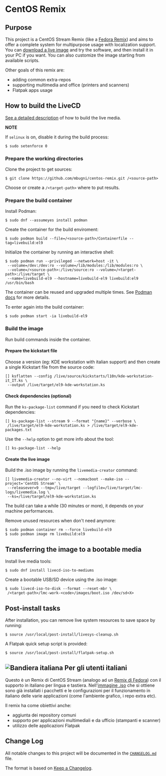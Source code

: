 # CentOS Remix

## Purpose
This project is a CentOS Stream Remix (like a [Fedora Remix][01]) and aims to offer a complete system for multipurpose usage with localization support. You can [download a live image][02] and try the software, and then install it in your PC if you want.
You can also customize the image starting from available scripts.

Other goals of this remix are:
* adding common extra-repos
* supporting multimedia and office (printers and scanners)
* Flatpak apps usage

## How to build the LiveCD
[See a detailed description][03] of how to build the live media.

**NOTE**

If `selinux` is on, disable it during the build process:

```shell
$ sudo setenforce 0
```

### Prepare the working directories
Clone the project to get sources:

```shell
$ git clone https://github.com/mbugni/centos-remix.git /<source-path>
```

Choose or create a `/<target-path>` where to put results.

### Prepare the build container
Install Podman:

```shell
$ sudo dnf --assumeyes install podman
```

Create the container for the build enviroment:

```shell
$ sudo podman build --file=/<source-path>/Containerfile --tag=livebuild:el9
```

Initialize the container by running an interactive shell:

```shell
$ sudo podman run --privileged --network=host -it \ 
 --volume=/dev:/dev:ro --volume=/lib/modules:/lib/modules:ro \
 --volume=/<source-path>:/live/source:ro --volume=/<target-path>:/live/target \
 --name=livebuild-el9 --hostname=livebuild-el9 livebuild:el9 /usr/bin/bash
```

The container can be reused and upgraded multiple times. See [Podman docs][06] for more details.

To enter again into the build container:

```shell
$ sudo podman start -ia livebuild-el9
```

### Build the image

Run build commands inside the container.

#### Prepare the kickstart file

Choose a version (eg: KDE workstation with italian support) and then create a single Kickstart file from the source code:

```shell
[] ksflatten --config /live/source/kickstarts/l10n/kde-workstation-it_IT.ks \
 --output /live/target/el9-kde-workstation.ks
```

#### Check dependencies (optional)
Run the `ks-package-list` command if you need to check Kickstart dependencies:

```shell
[] ks-package-list --stream 9 --format "{name}" --verbose \
 /live/target/el9-kde-workstation.ks > /live/target/el9-kde-packages.txt
```

Use the `--help` option to get more info about the tool:

```shell
[] ks-package-list --help
```

#### Create the live image
Build the .iso image by running the `livemedia-creator` command:

```shell
[] livemedia-creator --no-virt --nomacboot --make-iso --project='CentOS Stream' \
 --releasever=9 --tmp=/live/target --logfile=/live/target/lmc-logs/livemedia.log \
 --ks=/live/target/el9-kde-workstation.ks
```

The build can take a while (30 minutes or more), it depends on your machine performances.

Remove unused resources when don't need anymore:

```shell
$ sudo podman container rm --force livebuild-el9
$ sudo podman image rm livebuild:el9
```

## Transferring the image to a bootable media
Install live media tools:

```shell
$ sudo dnf install livecd-iso-to-mediums
```

Create a bootable USB/SD device using the .iso image:

```shell
$ sudo livecd-iso-to-disk --format --reset-mbr \
 /<target-path>/lmc-work-<code>/images/boot.iso /dev/sd<X>
```

## Post-install tasks
After installation, you can remove live system resources to save space by running:

```shell
$ source /usr/local/post-install/livesys-cleanup.sh
```

A Flatpak quick setup script is provided:

```shell
$ source /usr/local/post-install/flatpak-setup.sh
```

## ![Bandiera italiana][04] Per gli utenti italiani
Questo è un Remix di CentOS Stream (analogo ad un [Remix di Fedora][01]) con il supporto in italiano per lingua e tastiera. Nell'[immagine .iso][02] che si ottiene sono già installati i pacchetti e le configurazioni per il funzionamento in italiano delle varie applicazioni (come l'ambiente grafico, i repo extra etc).

Il remix ha come obiettivi anche:
* aggiunta dei repository comuni
* supporto per applicazioni multimediali e da ufficio (stampanti e scanner)
* utilizzo delle applicazioni Flatpak

## Change Log
All notable changes to this project will be documented in the [`CHANGELOG.md`](CHANGELOG.md) file.

The format is based on [Keep a Changelog][05].

[01]: https://fedoraproject.org/wiki/Remix
[02]: https://github.com/mbugni/centos-remix/releases
[03]: https://weldr.io/lorax/lorax.html
[04]: http://flagpedia.net/data/flags/mini/it.png
[05]: https://keepachangelog.com/
[06]: https://docs.podman.io/